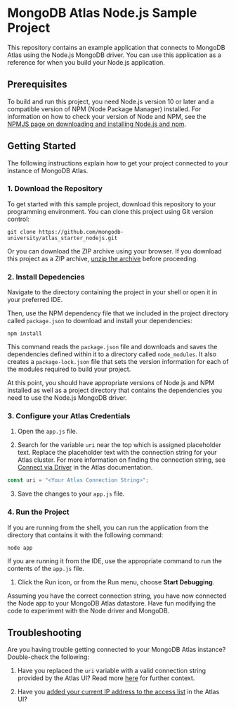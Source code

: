 # MongoDB Atlas Node.js Sample Project

This repository contains an example application that connects to MongoDB
Atlas using the Node.js MongoDB driver. You can use this application as
a reference for when you build your Node.js application.

## Prerequisites

To build and run this project, you need Node.js version 10 or later and
a compatible version of NPM (Node Package Manager) installed. For
information on how to check your version of Node and NPM, see the [NPMJS
page on downloading and installing Node.js and
npm](https://docs.npmjs.com/downloading-and-installing-node-js-and-npm).

## Getting Started

The following instructions explain how to get your project connected to your
instance of MongoDB Atlas.

### 1. Download the Repository

To get started with this sample project, download this repository to your
programming environment. You can clone this project using Git version control:

```
git clone https://github.com/mongodb-university/atlas_starter_nodejs.git
```

Or you can download the ZIP archive using your browser. If you download
this project as a ZIP archive,
[unzip the archive](https://www.wikihow.com/Unzip-a-File) before proceeding.

### 2. Install Depedencies

Navigate to the directory containing the project in your shell or open it
in your preferred IDE.

Then, use the NPM dependency file that we included in the project
directory called `package.json` to download and install your dependencies:

```shell
npm install
```

This command reads the `package.json` file and downloads and saves the
dependencies defined within it to a directory called `node_modules`. It
also creates a `package-lock.json` file that sets the version information for
each of the modules required to build your project.

At this point, you should have appropriate versions of Node.js and NPM
installed as well as a project directory that contains the dependencies you
need to use the Node.js MongoDB driver.

### 3. Configure your Atlas Credentials

1. Open the `app.js` file.

2. Search for the variable `uri` near the top which is assigned
   placeholder text. Replace the placeholder text with the connection
   string for your Atlas cluster. For more information on finding the
   connection string, see [Connect via
   Driver](https://docs.atlas.mongodb.com/driver-connection/) in the Atlas
   documentation.

```js
const uri = "<Your Atlas Connection String>";
```

3. Save the changes to your `app.js` file.

### 4. Run the Project

If you are running from the shell, you can run the application from the
directory that contains it with the following command:

```shell
node app
```

If you are running it from the IDE, use the appropriate command to run the
contents of the `app.js` file.

1. Click the Run icon, or from the Run menu, choose **Start Debugging**.

Assuming you have the correct connection string, you have now connected
the Node app to your MongoDB Atlas datastore.
Have fun modifying the code to experiment with the Node driver and MongoDB.

## Troubleshooting

Are you having trouble getting connected to your MongoDB Atlas instance? Double-check the following:

1. Have you replaced the `uri` variable with a valid connection string provided by the Atlas UI? Read more [here](https://docs.atlas.mongodb.com/driver-connection/) for further context.

2. Have you [added your current IP address to the access list](https://docs.atlas.mongodb.com/security-whitelist/) in the Atlas UI?
